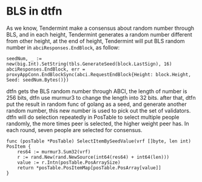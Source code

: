 # BLS in dtfn

As we know, Tendermint make a consensus about random number through BLS, and in
each height, Tendermint generates a random number different from other height,
at the end of height, Tendermint will put BLS random number in
`abciResponses.EndBlock`, as follow:

```
seedNum, _ := new(big.Int).SetString(tbls.GenerateSeed(block.LastSign), 16)
abciResponses.EndBlock, err = proxyAppConn.EndBlockSync(abci.RequestEndBlock{Height: block.Height, Seed: seedNum.Bytes()})
```

dtfn gets the BLS random number through ABCI, the length of number is 256 bits,
dtfn use murmur3 to change the length into 32 bits. after that, dtfn put the
result in random func of golang as a seed, and generate another random number, this
new number is used to pick out the set of validators. dtfn will do selection
repeatedly in PosTable to select multiple people randomly, the more times peer is
selected, the higher weight peer has. In each round, seven people are selected for
consensus.

```
func (posTable *PosTable) SelectItemBySeedValue(vrf []byte, len int) PosItem {
	res64 := murmur3.Sum32(vrf)
	r := rand.New(rand.NewSource(int64(res64) + int64(len)))
	value := r.Intn(posTable.PosArraySize)
	return *posTable.PosItemMap[posTable.PosArray[value]]
}
```